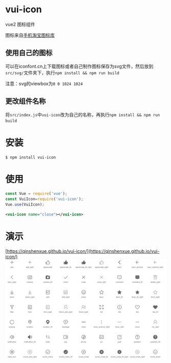# vui-icon
vue2 图标组件

图标来自[手机淘宝图标库](http://iconfont.cn/plus/collections/detail?cid=33)

## 使用自己的图标
可以在iconfont.cn上下载图标或者自己制作图标保存为svg文件，然后放到`src/svg/`文件夹下，执行`npm install && npm run build`

注意：svg的viewbox为`0 0 1024 1024`

## 更改组件名称
将`src/index.js`中`vui-icon`改为自己的名称，再执行`npm install && npm run build`

# 安装
```
$ npm install vui-icon
```
# 使用
``` js
const Vue = require('vue');
const VuiIcon=require('vui-icon');
Vue.use(VuiIcon);
```
``` xml
<vui-icon name="close"></vui-icon>
```

# 演示
[https://qinshenxue.github.io/vui-icon/](https://qinshenxue.github.io/vui-icon/)
![](demo.png)
